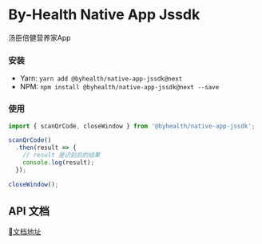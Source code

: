 # By-Health Native App Jssdk

汤臣倍健营养家App

### 安装

 * Yarn: `yarn add @byhealth/native-app-jssdk@next`
 * NPM: `npm install @byhealth/native-app-jssdk@next --save`

### 使用

```javascript
import { scanQrCode, closeWindow } from '@byhealth/native-app-jssdk';

scanQrCode()
  .then(result => {
    // result 是识别后的结果
    console.log(result);
  });

closeWindow();
```

## API 文档

[文档地址](https://by-healthfed.github.io/native-app-jssdk/globals.html#alert)

